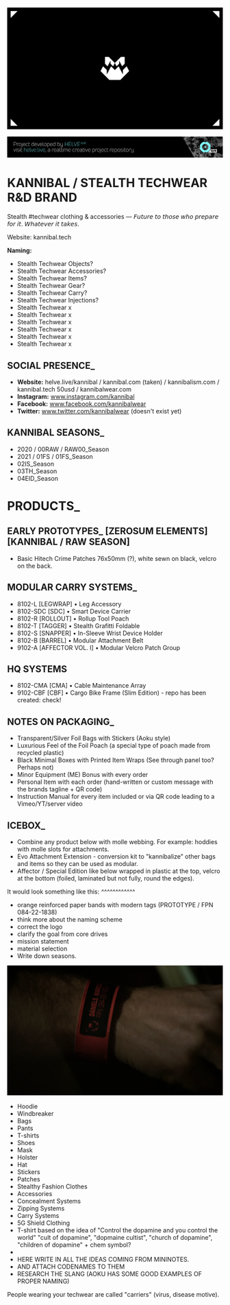 ![](assets/kannibal-banner.png)

![](helve-banner.png)

# KANNIBAL / STEALTH TECHWEAR R&D BRAND
Stealth #techwear clothing & accessories — 𝘍𝘶𝘵𝘶𝘳𝘦 𝘵𝘰 𝘵𝘩𝘰𝘴𝘦 𝘸𝘩𝘰 𝘱𝘳𝘦𝘱𝘢𝘳𝘦 𝘧𝘰𝘳 𝘪𝘵. 𝘞𝘩𝘢𝘵𝘦𝘷𝘦𝘳 𝘪𝘵 𝘵𝘢𝘬𝘦𝘴.

Website: kannibal.tech

**Naming:**
- Stealth Techwear Objects?
- Stealth Techwear Accessories?
- Stealth Techwear Items?
- Stealth Techwear Gear?
- Stealth Techwear Carry?
- Stealth Techwear Injections?
- Stealth Techwear x
- Stealth Techwear x
- Stealth Techwear x
- Stealth Techwear x
- Stealth Techwear x
- Stealth Techwear x

## SOCIAL PRESENCE_
- **Website:** helve.live/kannibal / kannibal.com (taken) / kannibalism.com / kannibal.tech 50usd / kannibalwear.com
- **Instagram:** www.instagram.com/kannibal
- **Facebook:** www.facebook.com/kannibalwear
- **Twitter:** www.twitter.com/kannibalwear (doesn't exist yet)

## KANNIBAL SEASONS_

- 2020 / 00RAW / RAW00_Season
- 2021 / 01FS  / 01FS_Season
- 02IS_Season
- 03TH_Season
- 04EID_Season

# PRODUCTS_

## EARLY PROTOTYPES_ [ZEROSUM ELEMENTS] [KANNIBAL / RAW SEASON]
- Basic Hitech Crime Patches 76x50mm (?), white sewn on black, velcro on the back.

## MODULAR CARRY SYSTEMS_
- 8102-L [LEGWRAP] • Leg Accessory
- 8102-SDC [SDC] • Smart Device Carrier
- 8102-R [ROLLOUT] • Rollup Tool Poach
- 8102-T [TAGGER] • Stealth Grafitti Foldable
- 8102-S [SNAPPER] • In-Sleeve Wrist Device Holder
- 8102-B [BARREL] • Modular Attachment Belt
- 9102-A [AFFECTOR VOL. I] • Modular Velcro Patch Group

## HQ SYSTEMS
- 8102-CMA [CMA] • Cable Maintenance Array
- 9102-CBF [CBF] • Cargo Bike Frame (Slim Edition) - repo has been created: check!

## NOTES ON PACKAGING_
- Transparent/Silver Foil Bags with Stickers (Aoku style)
- Luxurious Feel of the Foil Poach (a special type of poach made from recycled plastic)
- Black Minimal Boxes with Printed Item Wraps (See through panel too? Perhaps not)
- Minor Equipment (ME) Bonus with every order
- Personal Item with each order (hand-written or custom message with the brands tagline + QR code)
- Instruction Manual for every item included or via QR code leading to a Vimeo/YT/server video

## ICEBOX_
- Combine any product below with molle webbing. For example: hoddies with molle slots for attachments.
- Evo Attachment Extension - conversion kit to "kannibalize" other bags and items so they can be used as modular.
- Affector / Special Edition 
like below wrapped in plastic at the top, velcro at the bottom (foiled, laminated but not fully, round the edges).

It would look something like this:
_^^^^^^^^^^^^_

- orange reinforced paper bands with modern tags (PROTOTYPE / FPN 084-22-1838)
- think more about the naming scheme
- correct the logo
- clarify the goal from core drives
- mission statement
- material selection
- Write down seasons.

![](assets/band.png)

- Hoodie
- Windbreaker
- Bags
- Pants
- T-shirts
- Shoes
- Mask
- Holster
- Hat
- Stickers
- Patches
- Stealthy Fashion Clothes
- Accessories
- Concealment Systems
- Zipping Systems
- Carry Systems
- 5G Shield Clothing
- T-shirt based on the idea of "Control the dopamine and you control the world"
"cult of dopamine", "dopmaine cultist", "church of dopamine", "children of dopamine" + chem symbol?
-
- HERE WRITE IN ALL THE IDEAS COMING FROM MININOTES.
- AND ATTACH CODENAMES TO THEM
- RESEARCH THE SLANG (AOKU HAS SOME GOOD EXAMPLES OF PROPER NAMING)

People wearing your techwear are called "carriers" (virus, disease motive).
